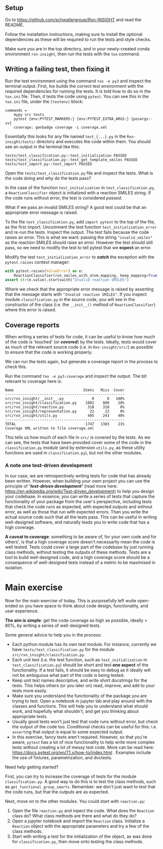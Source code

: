 ## Setup

Go to https://github.com/schwallergroup/Rxn-INSIGHT and read the README.

Follow the installation instructions, making sure to install the optional dependencies
as these will be required to run the tests and style checks.

Make sure you are in the top directory, and in your newly-created conda environment
`rxn-insight`, then run the tests with the `tox` command.


## Writing a failing test, then fixing it

Run the test environment using the command `tox -e py3` and inspect the terminal output.
First, tox builds the correct test environment with the required dependencies for
running the tests. It is told how to do so in the `tox.ini` file. Then, it tests the
code using `pytest`. You can see this in the `tox.ini` file, under the `[testenv]`
block:
```
commands =
    mypy src tests
    pytest {env:PYTEST_MARKERS:} {env:PYTEST_EXTRA_ARGS:} {posargs:-vv}
    coverage: genbadge coverage -i coverage.xml    
```
Essentially this looks for any file named `test_{...}.py` in the
`Rxn-insight/tests/` directory and executes the code within them. You should see an
output in the terminal like this:

```
tests/test_classification.py::test_initialization PASSED
tests/test_classification.py::test_get_template_smiles PASSED
tests/test_import.py::test_import PASSED
```

Open the `tests/test_classification.py` file and inspect the tests. What is the code
doing and why do the tests pass?

In the case of the function `test_initialization` in `test_classification.py`, a
`ReactionClassifier` object is initialized with a reaction SMILES string. If the code
runs without error, the test is considered *passed*.

What if we pass an invalid SMILES string? A good test could be that an appropriate error
message is raised. 

To the file `test_classification.py`, add `import pytest` to the top of the file, as the
first import. Uncomment the test function `test_initialization_error` and re-run the tests.
Inspect the output. The test fails because the code raises an error. This is what we
want: passing the string `"invalid_smiles"` as the reaction SMILES should raise an
error. However the test should still pass, so we need to modify the test to tell pytest
that we **expect** an error. 


Modify the test `test_initialization_error` to ***catch*** the
exception with the `pytest.raises` context manager:
```py
with pytest.raises(ValueError) as e:
    ReactionClassifier(rxn_smiles_with_atom_mapping, keep_mapping=True)
assert str(e.value).startswith("Invalid reaction SMILES")
```
Where we check that the appropriate error message is raised by asserting that the
message starts with `"Invalid reaction SMILES"`. If you inspect module
`classification.py` in the source code, you will see in the constructor of the class
(i.e. the `__init__()` method of `ReactionClassifier`) where this error is raised.

## Coverage reports

When writing a series of tests for code, it can be useful to know how much of the code
is 'touched' (or ***covered***) by the tests. Ideally, tests would cover as much of the
relevant source code (i.e. in `Rxn-insight/src/`) as possible to ensure that the code is
working properly.

We can run the tests again, but generate a coverage report in the process to check this.

Run the command `tox -e py3-coverage` and inspect the output. The bit relevant to
coverage here is:
```
Name                                Stmts   Miss  Cover
-------------------------------------------------------
src/rxn_insight/__init__.py             0      0   100%
src/rxn_insight/classification.py    1002    800    20%
src/rxn_insight/reaction.py           318    318     0%
src/rxn_insight/representation.py      22     22     0%
src/rxn_insight/utils.py              405    243    40%
-------------------------------------------------------
TOTAL                                1747   1383    21%
Coverage XML written to file coverage.xml
```

This tells us how much of each file in `src/` is covered by the tests. As we can see,
the tests that have been provided cover some of the code in the `classification.py`
module (and by
extension `utils.py`, as these utility functions are used in `classification.py`), but
not the other modules.


### A note one test-driven development

In our case, we are retrospectively writing tests for code that has already been
written. However, when building your owm project you can use the principle of
***'test-driven development'*** (read more here:
https://en.wikipedia.org/wiki/Test-driven_development) to help you design your codebase.
In essence, you can write a series of tests that capture the functionality of your
package from the user's perspective, including tests that check the code runs as
expected, with expected outputs and without error, as well as those that run with
expected errors. Then you write the actual source code such that all the tests pass.
This can be useful in writing well-designed software, and naturally leads you to write
code that has a high coverage.

**A caveat to coverage**: something to be aware of, for your own code and for others', is
that a high coverage score doesn't necessarily mean the code is well tested. Tests could
cover a large part of the codebase by just running class methods, without testing the
outputs of these methods. Tests are a tool to build well-designed code, and a high
coverage score should be a consequence of well-designed tests instead of a metric to be
maximised in isolation.


# Main exercise

Now for the main exercise of today. This is purposefully left wuite open-ended so you
have space to think about code design, functionality, and user experience. 

**The aim is simple**: get the code coverage as high as possible, ideally > 80%, by
writing a series of well-designed tests.

Some general advice to help you in the process:

* Each python module has its own test module. For instance, currently we have
  `tests/test_classification.py` for the module `src/rxn_insight/classification.py`.
* Each unit test (i.e. the test function, such as `test_initialization` in
  `test_classification.py`) should be short and test **one aspect** of the
  functionality. If a test fails, it should be easy to debug as it ideally will not be
  ambiguous what part of the code is being tested.
* Keep unit test names descriptive, and write short docstrings for the tests. This helps
  others (or you later on) read, improve, and add to your tests more easily.
* Make sure you understand the functionality of the package you are trying to test. Open
  a notebook in jupyter lab and play around with the classes and functions. This will
  help you to understand what should work, and hopefully what shouldn't, and get you
  thinking about appropriate tests.
* Usually good tests won't just test that code runs without error, but check the output
  of the code too. Conditional checks can be useful for this: i.e. `assert`ing that
  output is equal to some expected output.
* In this exercise, fancy tests aren't required. However, so that you're aware, `pytest`
  has a lot of nice functionality to help write more complex tests without creating a
  lot of messy test code. More can be read here:
  https://docs.pytest.org/en/7.1.x/how-to/index.html . Examples include the use of
  fixtures, parametrization, and doctests.


Need help getting started? 

First, you can try to increase the coverage of tests for the module `classification.py`.
A good way to do this is to test the class methods, such as
`get_functional_group_smarts`. Remember: we don't just want to test that the code runs,
but that the outputs are as expected.

Next, move on to the other modules. You could start with `reaction.py`:

1. Open the file `reaction.py` and inpect the code. What does the `Reaction` class do?
   What class methods are there and what do they do?
2. Open a jupyter notebook and import the `Reaction` class. Initialize a `Reaction`
   object with the appropriate parameters and try a few of the class methods.
3. Start with writing a test for the initialization of the object, as was done for
   `classification.py`, then move onto testing the class methods.
